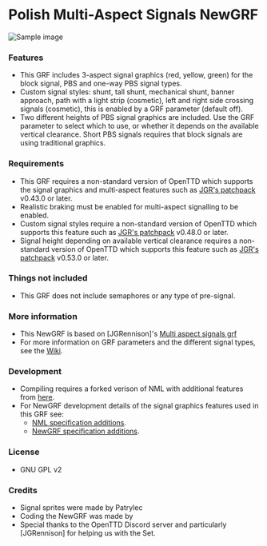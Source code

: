 # Polish Multi-Aspect Signals NewGRF

![Sample image](https://raw.githubusercontent.com/wiki/JGRennison/multi-aspect-signals-grf/sample-image.png)

### Features

* This GRF includes 3-aspect signal graphics (red, yellow, green) for the block signal, PBS and one-way PBS signal types.
* Custom signal styles: shunt, tall shunt, mechanical shunt, banner approach, path with a light strip (cosmetic), left and right side crossing signals (cosmetic), this is enabled by a GRF parameter (default off).
* Two different heights of PBS signal graphics are included. Use the GRF parameter to select which to use, or whether it depends on the available vertical clearance. Short PBS signals requires that block signals are using traditional graphics.

### Requirements

* This GRF requires a non-standard version of OpenTTD which supports the signal graphics and multi-aspect features such as [JGR's patchpack](https://github.com/JGRennison/OpenTTD-patches) v0.43.0 or later.
* Realistic braking must be enabled for multi-aspect signalling to be enabled.
* Custom signal styles require a non-standard version of OpenTTD which supports this feature such as [JGR's patchpack](https://github.com/JGRennison/OpenTTD-patches) v0.48.0 or later.
* Signal height depending on available vertical clearance requires a non-standard version of OpenTTD which supports this feature such as [JGR's patchpack](https://github.com/JGRennison/OpenTTD-patches) v0.53.0 or later.

### Things not included

* This GRF does not include semaphores or any type of pre-signal.

### More information

* This NewGRF is based on [JGRennison]'s [Multi aspect signals grf](https://github.com/JGRennison/multi-aspect-signals-grf)
* For more information on GRF parameters and the different signal types, see the [Wiki](https://github.com/JGRennison/multi-aspect-signals-grf/wiki).

### Development

* Compiling requires a forked verison of NML with additional features from [here](https://github.com/JGRennison/nml).
* For NewGRF development details of the signal graphics features used in this GRF see:
    * [NML specification additions](https://jgrennison.github.io/OpenTTD-patches/newgrf-additions-nml.html).
    * [NewGRF specification additions](https://jgrennison.github.io/OpenTTD-patches/newgrf-additions.html).

### License

* GNU GPL v2

### Credits

* Signal sprites were made by Patrylec
* Coding the NewGRF was made by 
* Special thanks to the OpenTTD Discord server and particularly [JGRennison] for helping us with the Set.
